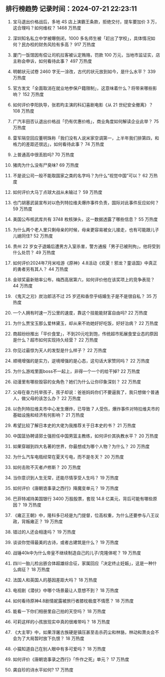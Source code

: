
## 排行榜趋势 记录时间：2024-07-21 22:23:11
  
  1. 宝马退出价格战后，多地 4S 店上演霸王条款，拒绝交付，提车要加价 3 万，这合理吗？如何维权？ 1468 万热度
    
  2. 深圳知名私立中学被曝倒闭，1000 多名师生被「赶出了学校」，具体情况如何？民办校的财务风险有多高？ 917 万热度
    
  3. 厦门一饭馆因有偿让司机拉客被认定贿赂，罚款 100 万元，当地市监证实，店主称会申诉，如何看待此事？ 497 万热度
    
  4. 明朝状元试卷 2460 字无一涂改，古代的状元放到如今，是什么水平？ 339 万热度
    
  5. 官方发文「全面取消在就业地参保户籍限制」，这意味着什么？将带来哪些影响？ 152 万热度
    
  6. 如何评价李阳执导，张若昀主演的科幻喜剧电影《从 21 世纪安全撤离》？ 108 万热度
    
  7. 广汽丰田否认退出价格战「仍有优惠价格」，商业角度如何解读企业此举？ 75 万热度
    
  8. 雷军隔空回应董明珠称「我们没有人说米家空调第一，上半年我们排第四，和格力的差距还很远」，如何看待此事？ 74 万热度
    
  9. 上普通高中很丢脸吗? 70 万热度
    
  10. 猪肉为什么没有尸臭味? 69 万热度
    
  11. 不是说公司一般不能取国家之类的名字吗？为什么“视觉中国”可以？ 62 万热度
    
  12. 如何评价大马丁点球大战从未输过？ 59 万热度
    
  13. 也门胡塞武装宣布对以色列特拉维夫爆炸事件负责，国际对此事件反应如何？ 59 万热度
    
  14. 美国公布核武库共有 3748 枚核弹头，这一数据透露了哪些信息？ 55 万热度
    
  15. 为什么两个老人里只剩母亲的时候，母亲更容易被女儿接走，也有可能跟儿子儿媳同住? 52 万热度
    
  16. 贵州 22 岁女子退婚后遭男方入室杀害，警方通报「男子已被刑拘」，他将受到什么处罚？ 49 万热度
    
  17. 如何评价2024年7月米哈游《原神》4.8活动《欢夏！邪龙？童话国》中真正的勇者另有其人？ 44 万热度
    
  18. 金球奖最新赔率公布，梅西高居第六，如何评价他在该奖项上的竞争表现？ 44 万热度
    
  19. 《鬼灭之刃》炭治郎活不过 25 岁还和香奈乎结婚生子是不是很自私？ 35 万热度
    
  20. 一个人拥有时速一万公里的速度，靠这个技能能财富自由吗? 22 万热度
    
  21. 为什么贾宝玉那么爱林黛玉，却从来不劝她好好吃饭，好好治病？ 22 万热度
    
  22. 商超纷纷推出「平价食堂」，不到20元吃到饱，传统超市拓展食堂业态的原因是什么？超市如何实现持久经营？ 22 万热度
    
  23. 你见过最惊为天人的发型是什么样子？ 22 万热度
    
  24. 顺境增强的是实力，逆境增强的是心态，这句话大家赞同吗？ 22 万热度
    
  25. 为什么游戏里面boss不一起上，非得一个一个的给干掉? 22 万热度
    
  26. 动漫里有哪些毁容的女角色？她们为什么让你印象深刻？ 22 万热度
    
  27. 父母在奋力托举孩子，孩子却说：爸爸妈妈你们不要逼我了，我只想做个普通人，做父母的该怎么办？ 22 万热度
    
  28. 以色列特拉维夫市中心发生爆炸，已导致 7 人受伤，爆炸事件对特拉维夫市的基础设施和经济有何影响？ 21 万热度
    
  29. 希望比较了解日本史的大佬为我推荐关于日本史的书？ 21 万热度
    
  30. 中国篮协聘请郭士强担任中国男篮主教练，如何评价其执教水平？ 20 万热度
    
  31. 如果穿越到四大名著的世界，你最想成为哪个人物？为什么？ 20 万热度
    
  32. 为什么汽车电瓶经常在夏天亏电，而不是冬天？ 20 万热度
    
  33. 如何击败不灭者卢修斯？ 20 万热度
    
  34. 当你意识到人生无常，还能尽情享受人生吗？ 19 万热度
    
  35. 如何评价《唐朝诡事录之西行》降魔变单元？ 19 万热度
    
  36. 巴菲特减持美国银行 3400 万股股票，套现 14.8 亿美元，背后可能有哪些原因？ 19 万热度
    
  37. 《雍正王朝》中，隆科多已经是九门提督，位高权重，为什么还要参与八王议政，背叛雍正？ 19 万热度
    
  38. 错过的人还会相逢吗？ 19 万热度
    
  39. 谈谈你觉得最美的古诗，或者古建筑是什么？ 19 万热度
    
  40. 战锤40k中为什么帝皇不继续制造自己的儿子/克隆体呢？ 19 万热度
    
  41. 四川一胎儿检出嵌合体超雄综合征，家属回应「决定终止妊娠」，这是一种什么病征？ 18 万热度
    
  42. 法国人和英国人的基因差距大吗？ 18 万热度
    
  43. 电视剧《潜伏》中哪个场景最让人意想不到？ 18 万热度
    
  44. 如何看待原神4.8剧情妮露被旅行者膝枕极度不情愿？ 18 万热度
    
  45. 能看一下你们相册里自己拍的天空吗？ 18 万热度
    
  46. 可莉这样的小孩放现实中真的很难带吗？ 18 万热度
    
  47. 《大主宰》中，如果浮屠古族硬是镇压甚至击杀药尘和林貉，林动和萧炎会不会为了大局暂时放下仇恨？ 18 万热度
    
  48. 小猫知道自己在别人眼中有多可爱吗？ 18 万热度
    
  49. 如何评价《唐朝诡事录之西行》「仵作之死」单元？ 17 万热度
    
  50. 龚自珍的诗水平如何? 17 万热度
    